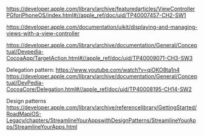 https://developer.apple.com/library/archive/featuredarticles/ViewControllerPGforiPhoneOS/index.html#//apple_ref/doc/uid/TP40007457-CH2-SW1

https://developer.apple.com/documentation/uikit/displaying-and-managing-views-with-a-view-controller

https://developer.apple.com/library/archive/documentation/General/Conceptual/Devpedia-CocoaApp/TargetAction.html#//apple_ref/doc/uid/TP40009071-CH3-SW3


Delegation pattern:
https://www.youtube.com/watch?v=qiOKO8ta1n4
https://developer.apple.com/library/archive/documentation/General/Conceptual/DevPedia-CocoaCore/Delegation.html#//apple_ref/doc/uid/TP40008195-CH14-SW2

Design patterns
https://developer.apple.com/library/archive/referencelibrary/GettingStarted/RoadMapiOS-Legacy/chapters/StreamlineYourAppswithDesignPatterns/StreamlineYourApps/StreamlineYourApps.html